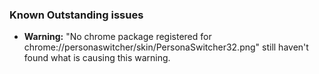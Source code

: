 ### Known Outstanding issues ###
* **Warning:**     "No chrome package registered for chrome://personaswitcher/skin/PersonaSwitcher32.png" still haven't found what is causing this warning.
